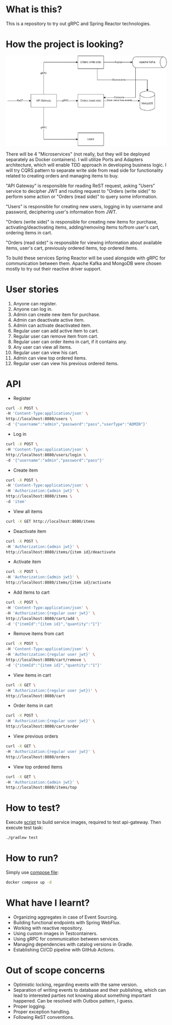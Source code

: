 # What is this?

This is a repository to try out gRPC and Spring Reactor technologies.

# How the project is looking?

![](structure.png)

There will be 4 "Microservices" (not really, but they will be deployed separately as Docker containers). I will
utilize Ports and Adapters architecture, which will enable TDD approach in developing business logic. I will try CQRS
pattern to separate write side from read side for functionality related to creating orders and managing items to buy.

"API Gateway" is responsible for reading ReST request, asking "Users" service to decipher JWT and routing request to
"Orders (write side)" to perform some action or "Orders (read side)" to query some information.

"Users" is responsible for creating new users, logging in by username and password, deciphering user's information from
JWT.

"Orders (write side)" is responsible for creating new items for purchase, activating/deactivating items, adding/removing
items to/from user's cart, ordering items in cart.

"Orders (read side)" is responsible for viewing information about available items, user's cart, previously ordered
items, top ordered items.

To build these services Spring Reactor will be used alongside with gRPC for communication between them. Apache
Kafka and MongoDB were chosen mostly to try out their reactive driver support.

# User stories

1) Anyone can register.
2) Anyone can log in.
3) Admin can create new item for purchase.
4) Admin can deactivate active item.
5) Admin can activate deactivated item.
6) Regular user can add active item to cart.
7) Regular user can remove item from cart.
8) Regular user can order items in cart, if it contains any.
9) Any user can view all items.
10) Regular user can view his cart.
11) Admin can view top ordered items.
12) Regular user can view his previous ordered items.

# API

* Register

```bash
curl -X POST \
-H 'Content-Type:application/json' \
http://localhost:8080/users \
-d '{"username":"admin","password":"pass","userType":"ADMIN"}'
```

* Log in

```bash
curl -X POST \
-H 'Content-Type:application/json' \
http://localhost:8080/users/login \
-d '{"username":"admin","password":"pass"}'
```

* Create item

```bash
curl -X POST \
-H 'Content-Type:application/json' \
-H 'Authorization:{admin jwt}' \
http://localhost:8080/items \
-d 'item'
```

* View all items

```bash
curl -X GET http://localhost:8080/items
```

* Deactivate item

```bash
curl -X POST \
-H 'Authorization:{admin jwt}' \
http://localhost:8080/items/{item id}/deactivate 
```

* Activate item

```bash
curl -X POST \
-H 'Authorization:{admin jwt}' \
http://localhost:8080/items/{item id}/activate 
```

* Add items to cart

```bash
curl -X POST \
-H 'Content-Type:application/json' \
-H 'Authorization:{regular user jwt}' \
http://localhost:8080/cart/add \
-d '{"itemId":"{item id}","quantity":"1"}'
```

* Remove items from cart

```bash
curl -X POST \
-H 'Content-Type:application/json' \
-H 'Authorization:{regular user jwt}' \
http://localhost:8080/cart/remove \
-d '{"itemId":"{item id}","quantity":"1"}'
```

* View items in cart

```bash
curl -X GET \
-H 'Authorization:{regular user jwt})' \
http://localhost:8080/cart
```

* Order items in cart

```bash
curl -X POST \
-H 'Authorization:{regular user jwt}' \
http://localhost:8080/cart/order
```

* View previous orders

```bash
curl -X GET \
-H 'Authorization:{regular user jwt}' \
http://localhost:8080/orders
```

* View top ordered items

```bash
curl -X GET \
-H 'Authorization:{admin jwt}' \
http://localhost:8080/items/top
```

# How to test?

Execute [script](build-images.sh) to build service images, required to test api-gateway. Then execute test task:

```bash 
./gradlew test
```

# How to run?

Simply use [compose file](docker-compose.yml):

```bash 
docker compose up -d
```

# What have I learnt?

* Organizing aggregates in case of Event Sourcing.
* Building functional endpoints with Spring WebFlux.
* Working with reactive repository.
* Using custom images in Testcontainers.
* Using gRPC for communication between services.
* Managing dependencies with catalog versions in Gradle.
* Establishing CI/CD pipeline with GitHub Actions.

# Out of scope concerns

* Optimistic locking, regarding events with the same version.
* Separation of writing events to database and their publishing, which can lead to interested parties not knowing about
  something important happened. Can be resolved with Outbox pattern, I guess.
* Proper logging.
* Proper exception handling.
* Following ReST conventions.